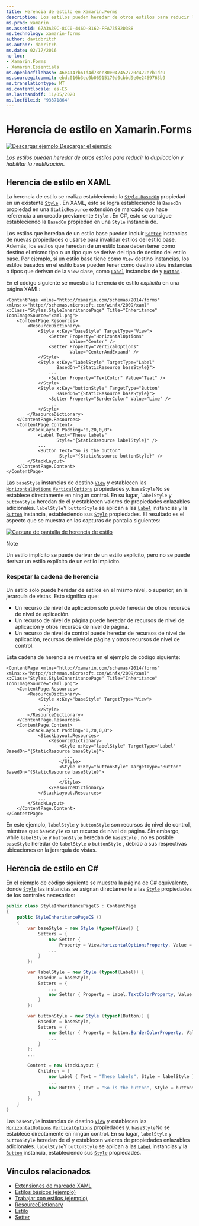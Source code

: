 ```yaml
---
title: Herencia de estilo en Xamarin.Forms
description: Los estilos pueden heredar de otros estilos para reducir la duplicación y habilitar la reutilización. En este artículo se explica cómo realizar la herencia de estilo en una Xamarin.Forms aplicación.
ms.prod: xamarin
ms.assetid: 67A3A39C-8CC0-446D-8162-FFA73582D3B8
ms.technology: xamarin-forms
author: davidbritch
ms.author: dabritch
ms.date: 02/17/2016
no-loc:
- Xamarin.Forms
- Xamarin.Essentials
ms.openlocfilehash: 46e4147b61d4d78ec30e047452720c422e7b1dc9
ms.sourcegitcommit: ebdc016b3ec0b06915170d0cbbd9e0e2469763b9
ms.translationtype: MT
ms.contentlocale: es-ES
ms.lasthandoff: 11/05/2020
ms.locfileid: "93371864"
---
```

# <a name="style-inheritance-in-no-locxamarinforms"></a>Herencia de estilo en Xamarin.Forms

[![Descargar ejemplo](~/media/shared/download.png) Descargar el ejemplo](/samples/xamarin/xamarin-forms-samples/userinterface-styles-basicstyles)

_Los estilos pueden heredar de otros estilos para reducir la duplicación y habilitar la reutilización._

## <a name="style-inheritance-in-xaml"></a>Herencia de estilo en XAML

La herencia de estilo se realiza estableciendo la [`Style.BasedOn`](xref:Xamarin.Forms.Style.BasedOn) propiedad en un existente [`Style`](xref:Xamarin.Forms.Style) . En XAML, esto se logra estableciendo la `BasedOn` propiedad en una `StaticResource` extensión de marcado que hace referencia a un creado previamente `Style` . En C#, esto se consigue estableciendo la `BasedOn` propiedad en una `Style` instancia de.

Los estilos que heredan de un estilo base pueden incluir [`Setter`](xref:Xamarin.Forms.Setter) instancias de nuevas propiedades o usarse para invalidar estilos del estilo base. Además, los estilos que heredan de un estilo base deben tener como destino el mismo tipo o un tipo que se derive del tipo de destino del estilo base. Por ejemplo, si un estilo base tiene como [`View`](xref:Xamarin.Forms.View) destino instancias, los estilos basados en el estilo base pueden tener como destino `View` instancias o tipos que derivan de la `View` clase, como [`Label`](xref:Xamarin.Forms.Label) instancias de y [`Button`](xref:Xamarin.Forms.Button) .

En el código siguiente se muestra la herencia de estilo *explícita* en una página XAML:

```xaml
<ContentPage xmlns="http://xamarin.com/schemas/2014/forms" xmlns:x="http://schemas.microsoft.com/winfx/2009/xaml" x:Class="Styles.StyleInheritancePage" Title="Inheritance" IconImageSource="xaml.png">
    <ContentPage.Resources>
        <ResourceDictionary>
            <Style x:Key="baseStyle" TargetType="View">
                <Setter Property="HorizontalOptions"
                        Value="Center" />
                <Setter Property="VerticalOptions"
                        Value="CenterAndExpand" />
            </Style>
            <Style x:Key="labelStyle" TargetType="Label"
                   BasedOn="{StaticResource baseStyle}">
                ...
                <Setter Property="TextColor" Value="Teal" />
            </Style>
            <Style x:Key="buttonStyle" TargetType="Button"
                   BasedOn="{StaticResource baseStyle}">
                <Setter Property="BorderColor" Value="Lime" />
                ...
            </Style>
        </ResourceDictionary>
    </ContentPage.Resources>
    <ContentPage.Content>
        <StackLayout Padding="0,20,0,0">
            <Label Text="These labels"
                   Style="{StaticResource labelStyle}" />
            ...
            <Button Text="So is the button"
                    Style="{StaticResource buttonStyle}" />
        </StackLayout>
    </ContentPage.Content>
</ContentPage>
```

Las `baseStyle` instancias de destino [`View`](xref:Xamarin.Forms.View) y establecen las [`HorizontalOptions`](xref:Xamarin.Forms.View.HorizontalOptions) [`VerticalOptions`](xref:Xamarin.Forms.View.VerticalOptions) propiedades y. `baseStyle`No se establece directamente en ningún control. En su lugar, `labelStyle` y `buttonStyle` heredan de él y establecen valores de propiedades enlazables adicionales. `labelStyle`Y `buttonStyle` se aplican a las [`Label`](xref:Xamarin.Forms.Label) instancias y la [`Button`](xref:Xamarin.Forms.Button) instancia, estableciendo sus [`Style`](xref:Xamarin.Forms.NavigableElement.Style) propiedades. El resultado es el aspecto que se muestra en las capturas de pantalla siguientes:

[![Captura de pantalla de herencia de estilo](inheritance-images/style-inheritance.png)](inheritance-images/style-inheritance-large.png#lightbox)

> [!NOTE]
> Un estilo implícito se puede derivar de un estilo explícito, pero no se puede derivar un estilo explícito de un estilo implícito.

### <a name="respecting-the-inheritance-chain"></a>Respetar la cadena de herencia

Un estilo solo puede heredar de estilos en el mismo nivel, o superior, en la jerarquía de vistas. Esto significa que:

- Un recurso de nivel de aplicación solo puede heredar de otros recursos de nivel de aplicación.
- Un recurso de nivel de página puede heredar de recursos de nivel de aplicación y otros recursos de nivel de página.
- Un recurso de nivel de control puede heredar de recursos de nivel de aplicación, recursos de nivel de página y otros recursos de nivel de control.

Esta cadena de herencia se muestra en el ejemplo de código siguiente:

```xaml
<ContentPage xmlns="http://xamarin.com/schemas/2014/forms" xmlns:x="http://schemas.microsoft.com/winfx/2009/xaml" x:Class="Styles.StyleInheritancePage" Title="Inheritance" IconImageSource="xaml.png">
    <ContentPage.Resources>
        <ResourceDictionary>
            <Style x:Key="baseStyle" TargetType="View">
              ...
            </Style>
        </ResourceDictionary>
    </ContentPage.Resources>
    <ContentPage.Content>
        <StackLayout Padding="0,20,0,0">
            <StackLayout.Resources>
                <ResourceDictionary>
                    <Style x:Key="labelStyle" TargetType="Label" BasedOn="{StaticResource baseStyle}">
                      ...
                    </Style>
                    <Style x:Key="buttonStyle" TargetType="Button" BasedOn="{StaticResource baseStyle}">
                      ...
                    </Style>
                </ResourceDictionary>
            </StackLayout.Resources>
            ...
        </StackLayout>
    </ContentPage.Content>
</ContentPage>
```

En este ejemplo, `labelStyle` y `buttonStyle` son recursos de nivel de control, mientras que `baseStyle` es un recurso de nivel de página. Sin embargo, while `labelStyle` y `buttonStyle` heredan de `baseStyle` , no es posible `baseStyle` heredar de `labelStyle` o `buttonStyle` , debido a sus respectivas ubicaciones en la jerarquía de vistas.

## <a name="style-inheritance-in-c35"></a>Herencia de estilo en C&#35;

En el ejemplo de código siguiente se muestra la página de C# equivalente, donde [`Style`](xref:Xamarin.Forms.Style) las instancias se asignan directamente a las [`Style`](xref:Xamarin.Forms.NavigableElement.Style) propiedades de los controles necesarios:

```csharp
public class StyleInheritancePageCS : ContentPage
{
    public StyleInheritancePageCS ()
    {
        var baseStyle = new Style (typeof(View)) {
            Setters = {
                new Setter {
                    Property = View.HorizontalOptionsProperty, Value = LayoutOptions.Center    },
                ...
            }
        };

        var labelStyle = new Style (typeof(Label)) {
            BasedOn = baseStyle,
            Setters = {
                ...
                new Setter { Property = Label.TextColorProperty, Value = Color.Teal    }
            }
        };

        var buttonStyle = new Style (typeof(Button)) {
            BasedOn = baseStyle,
            Setters = {
                new Setter { Property = Button.BorderColorProperty, Value =    Color.Lime },
                ...
            }
        };
        ...

        Content = new StackLayout {
            Children = {
                new Label { Text = "These labels", Style = labelStyle },
                ...
                new Button { Text = "So is the button", Style = buttonStyle }
            }
        };
    }
}
```

Las `baseStyle` instancias de destino [`View`](xref:Xamarin.Forms.View) y establecen las [`HorizontalOptions`](xref:Xamarin.Forms.View.HorizontalOptions) [`VerticalOptions`](xref:Xamarin.Forms.View.VerticalOptions) propiedades y. `baseStyle`No se establece directamente en ningún control. En su lugar, `labelStyle` y `buttonStyle` heredan de él y establecen valores de propiedades enlazables adicionales. `labelStyle`Y `buttonStyle` se aplican a las [`Label`](xref:Xamarin.Forms.Label) instancias y la [`Button`](xref:Xamarin.Forms.Button) instancia, estableciendo sus [`Style`](xref:Xamarin.Forms.NavigableElement.Style) propiedades.

## <a name="related-links"></a>Vínculos relacionados

- [Extensiones de marcado XAML](~/xamarin-forms/xaml/xaml-basics/xaml-markup-extensions.md)
- [Estilos básicos (ejemplo)](/samples/xamarin/xamarin-forms-samples/userinterface-styles-basicstyles)
- [Trabajar con estilos (ejemplo)](/samples/xamarin/xamarin-forms-samples/workingwithstyles)
- [ResourceDictionary](xref:Xamarin.Forms.ResourceDictionary)
- [Estilo](xref:Xamarin.Forms.Style)
- [Setter](xref:Xamarin.Forms.Setter)